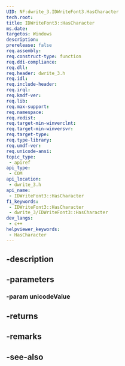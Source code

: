 ```yaml
---
UID: NF:dwrite_3.IDWriteFont3.HasCharacter
tech.root: 
title: IDWriteFont3::HasCharacter
ms.date: 
targetos: Windows
description: 
prerelease: false
req.assembly: 
req.construct-type: function
req.ddi-compliance: 
req.dll: 
req.header: dwrite_3.h
req.idl: 
req.include-header: 
req.irql: 
req.kmdf-ver: 
req.lib: 
req.max-support: 
req.namespace: 
req.redist: 
req.target-min-winverclnt: 
req.target-min-winversvr: 
req.target-type: 
req.type-library: 
req.umdf-ver: 
req.unicode-ansi: 
topic_type:
 - apiref
api_type:
 - COM
api_location:
 - dwrite_3.h
api_name:
 - IDWriteFont3::HasCharacter
f1_keywords:
 - IDWriteFont3::HasCharacter
 - dwrite_3/IDWriteFont3::HasCharacter
dev_langs:
 - c++
helpviewer_keywords:
 - HasCharacter
---
```


## -description

## -parameters

### -param unicodeValue

## -returns

## -remarks

## -see-also

